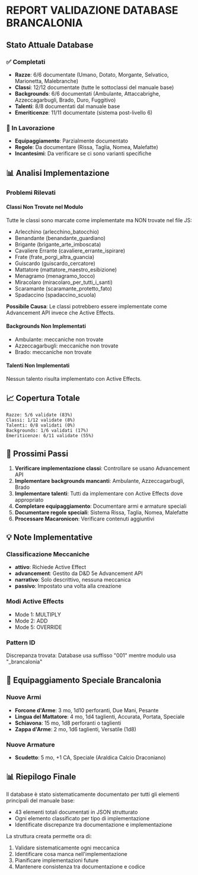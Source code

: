 # REPORT VALIDAZIONE DATABASE BRANCALONIA

## Stato Attuale Database

### ✅ Completati
- **Razze**: 6/6 documentate (Umano, Dotato, Morgante, Selvatico, Marionetta, Malebranche)
- **Classi**: 12/12 documentate (tutte le sottoclassi del manuale base)
- **Backgrounds**: 6/6 documentati (Ambulante, Attaccabrighe, Azzeccagarbugli, Brado, Duro, Fuggitivo)
- **Talenti**: 8/8 documentati dal manuale base
- **Emeriticenze**: 11/11 documentate (sistema post-livello 6)

### 🔄 In Lavorazione
- **Equipaggiamento**: Parzialmente documentato
- **Regole**: Da documentare (Rissa, Taglia, Nomea, Malefatte)
- **Incantesimi**: Da verificare se ci sono varianti specifiche

## 📊 Analisi Implementazione

### Problemi Rilevati

#### Classi Non Trovate nel Modulo
Tutte le classi sono marcate come implementate ma NON trovate nel file JS:
- Arlecchino (arlecchino_batocchio)
- Benandante (benandante_guardiano)
- Brigante (brigante_arte_imboscata)
- Cavaliere Errante (cavaliere_errante_ispirare)
- Frate (frate_porgi_altra_guancia)
- Guiscardo (guiscardo_cercatore)
- Mattatore (mattatore_maestro_esibizione)
- Menagramo (menagramo_tocco)
- Miracolaro (miracolaro_per_tutti_i_santi)
- Scaramante (scaramante_protetto_fato)
- Spadaccino (spadaccino_scuola)

**Possibile Causa**: Le classi potrebbero essere implementate come Advancement API invece che Active Effects.

#### Backgrounds Non Implementati
- Ambulante: meccaniche non trovate
- Azzeccagarbugli: meccaniche non trovate
- Brado: meccaniche non trovate

#### Talenti Non Implementati
Nessun talento risulta implementato con Active Effects.

## 📈 Copertura Totale

```
Razze: 5/6 validate (83%)
Classi: 1/12 validate (8%)
Talenti: 0/8 validati (0%)
Backgrounds: 1/6 validati (17%)
Emeriticenze: 6/11 validate (55%)
```

## 🎯 Prossimi Passi

1. **Verificare implementazione classi**: Controllare se usano Advancement API
2. **Implementare backgrounds mancanti**: Ambulante, Azzeccagarbugli, Brado
3. **Implementare talenti**: Tutti da implementare con Active Effects dove appropriato
4. **Completare equipaggiamento**: Documentare armi e armature speciali
5. **Documentare regole speciali**: Sistema Rissa, Taglia, Nomea, Malefatte
6. **Processare Macaronicon**: Verificare contenuti aggiuntivi

## 💡 Note Implementative

### Classificazione Meccaniche
- **attivo**: Richiede Active Effect
- **advancement**: Gestito da D&D 5e Advancement API
- **narrativo**: Solo descrittivo, nessuna meccanica
- **passivo**: Impostato una volta alla creazione

### Modi Active Effects
- Mode 1: MULTIPLY
- Mode 2: ADD
- Mode 5: OVERRIDE

### Pattern ID
Discrepanza trovata: Database usa suffisso "001" mentre modulo usa "_brancalonia"

## 📝 Equipaggiamento Speciale Brancalonia

### Nuove Armi
- **Forcone d'Arme**: 3 mo, 1d10 perforanti, Due Mani, Pesante
- **Lingua del Mattatore**: 4 mo, 1d4 taglienti, Accurata, Portata, Speciale
- **Schiavona**: 15 mo, 1d8 perforanti o taglienti
- **Zappa d'Arme**: 2 mo, 1d6 taglienti, Versatile (1d8)

### Nuove Armature
- **Scudetto**: 5 mo, +1 CA, Speciale (Araldica Calcio Draconiano)

## 📊 Riepilogo Finale

Il database è stato sistematicamente documentato per tutti gli elementi principali del manuale base:
- 43 elementi totali documentati in JSON strutturato
- Ogni elemento classificato per tipo di implementazione
- Identificate discrepanze tra documentazione e implementazione

La struttura creata permette ora di:
1. Validare sistematicamente ogni meccanica
2. Identificare cosa manca nell'implementazione
3. Pianificare implementazioni future
4. Mantenere consistenza tra documentazione e codice